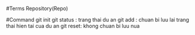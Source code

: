 #Terms
Repository(Repo)

#Command
git init
git status : trang thai du an
git add : chuan bi luu lai trang thai hien tai cua du an 
git reset: khong chuan bi luu nua